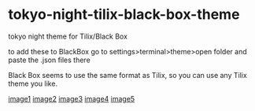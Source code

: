 # tokyo-night-tilix-black-box-theme
tokyo night theme for Tilix/Black Box

to add these to BlackBox go to settings>terminal>theme>open folder and paste the .json files there

Black Box seems to use the same format as Tilix, so you can use any Tilix theme you like.

[image1](screenshots/image1.png)
[image2](screenshots/image2.png)
[image3](screenshots/image3.png)
[image4](screenshots/image4.png)
[image5](screenshots/image5.png)
